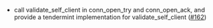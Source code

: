 - call validate_self_client in conn_open_try and conn_open_ack,
  and provide a tendermint implementation for validate_self_client
  ([#162](https://github.com/cosmos/ibc-rs/issues/162))